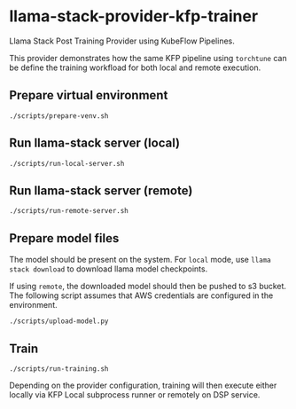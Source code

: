 # llama-stack-provider-kfp-trainer

Llama Stack Post Training Provider using KubeFlow Pipelines.

This provider demonstrates how the same KFP pipeline using `torchtune` can be
define the training workfload for both local and remote execution.


## Prepare virtual environment

```
./scripts/prepare-venv.sh
```

## Run llama-stack server (local)

```
./scripts/run-local-server.sh
```

## Run llama-stack server (remote)

```
./scripts/run-remote-server.sh
```

## Prepare model files

The model should be present on the system. For `local` mode, use `llama stack
download` to download llama model checkpoints.

If using `remote`, the downloaded model should then be pushed to s3 bucket. The
following script assumes that AWS credentials are configured in the
environment.

```
./scripts/upload-model.py
```

## Train

```
./scripts/run-training.sh
```

Depending on the provider configuration, training will then execute either
locally via KFP Local subprocess runner or remotely on DSP service.
